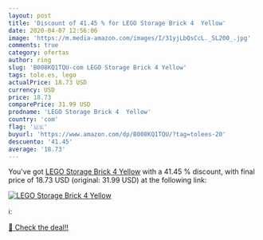```yaml
---
layout: post
title: 'Discount of 41.45 % for LEGO Storage Brick 4  Yellow'
date: 2020-04-07 12:56:06
image: 'https://m.media-amazon.com/images/I/31yjLbQsCcL._SL200_.jpg'
comments: true
category: ofertas
author: ring
slug: 'B008KQ1TQU-com LEGO Storage Brick 4 Yellow'
tags: tole.es, lego
actualPrice: 18.73 USD
currency: USD
price: 18.73
comparePrice: 31.99 USD
prodname: 'LEGO Storage Brick 4  Yellow'
country: 'com'
flag: '🇺🇸'
buyurl: 'https://www.amazon.com/dp/B008KQ1TQU/?tag=tolees-20'
descuento: '41.45'
average: '18.73'
---
```


You've got [LEGO Storage Brick 4  Yellow](https://www.amazon.com/dp/B008KQ1TQU/?tag=tolees-20) with a  41.45 % discount, with final price of 18.73 USD (original: 31.99 USD) at the following link:

[![LEGO Storage Brick 4  Yellow](https://m.media-amazon.com/images/I/31yjLbQsCcL._SL200_.jpg)](https://www.amazon.com/dp/B008KQ1TQU/?tag=tolees-20)

ℹ️:


[🛒 Check the deal!!](https://www.amazon.com/dp/B008KQ1TQU/?tag=tolees-20)
